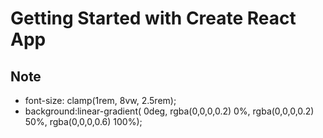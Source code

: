 # Getting Started with Create React App
## Note
- font-size: clamp(1rem, 8vw, 2.5rem);
- background:linear-gradient(  0deg, rgba(0,0,0,0.2) 0%, rgba(0,0,0,0.2) 50%, rgba(0,0,0,0.6) 100%);

